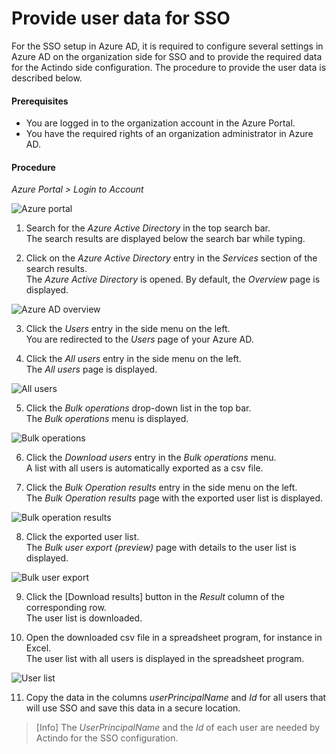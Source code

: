 # Provide user data for SSO

For the SSO setup in Azure AD, it is required to configure several settings in Azure AD on the organization side for SSO and to provide the required data for the Actindo side configuration. The procedure to provide the user data is described below.

#### Prerequisites

- You are logged in to the organization account in the Azure Portal.
- You have the required rights of an organization administrator in Azure AD.

#### Procedure

*Azure Portal > Login to Account*

![Azure portal](../../../Assets/Screenshots/Core1Platform/Azure/AzurePortal.png "[Azure portal]")

1. Search for the *Azure Active Directory* in the top search bar.    
  The search results are displayed below the search bar while typing.

2. Click on the *Azure Active Directory* entry in the *Services* section of the search results.    
  The *Azure Active Directory* is opened. By default, the *Overview* page is displayed.

  ![Azure AD overview](../../../Assets/Screenshots/Core1Platform/Azure/AzureADOverview.png "[Azure AD overview]")

3. Click the *Users* entry in the side menu on the left.   
  You are redirected to the *Users* page of your Azure AD.

4. Click the *All users* entry in the side menu on the left.   
  The *All users* page is displayed.

  ![All users](../../../Assets/Screenshots/Core1Platform/Azure/AllUsers.png "[All users]")

5. Click the *Bulk operations* drop-down list in the top bar.   
  The *Bulk operations* menu is displayed.

  ![Bulk operations](../../../Assets/Screenshots/Core1Platform/Azure/BulkOperations.png "[Bulk operations]")

6. Click the *Download users* entry in the *Bulk operations* menu.   
  A list with all users is automatically exported as a csv file.

7. Click the *Bulk Operation results* entry in the side menu on the left.   
  The *Bulk Operation results* page with the exported user list is displayed.

  ![Bulk operation results](../../../Assets/Screenshots/Core1Platform/Azure/BulkOperationResults.png "[Bulk operation results]")

8. Click the exported user list.   
  The *Bulk user export (preview)* page with details to the user list is displayed.

  ![Bulk user export](../../../Assets/Screenshots/Core1Platform/Azure/BulkUserExport.png "[Bulk user export]")

9. Click the [Download results] button in the *Result* column of the corresponding row.   
  The user list is downloaded.

10. Open the downloaded csv file in a spreadsheet program, for instance in Excel.   
  The user list with all users is displayed in the spreadsheet program.

  ![User list](../../../Assets/Screenshots/Core1Platform/UserList.png "[User list]")

11. Copy the data in the columns *userPrincipalName* and *Id* for all users that will use SSO and save this data in a secure location.   

  > [Info] The *UserPrincipalName* and the *Id* of each user are needed by Actindo for the SSO configuration.
